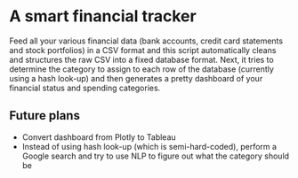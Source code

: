 # A smart financial tracker

Feed all your various financial data (bank accounts, credit card statements and stock portfolios) in a CSV format and this script automatically cleans and structures the raw CSV into a fixed database format.  Next, it tries to determine the category to assign to each row of the database (currently using a hash look-up) and then generates a pretty dashboard of your financial status and spending categories.

## Future plans

* Convert dashboard from Plotly to Tableau
* Instead of using hash look-up (which is semi-hard-coded), perform a Google search and try to use NLP to figure out what the category should be

